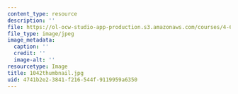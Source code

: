 ```yaml
---
content_type: resource
description: ''
file: https://ol-ocw-studio-app-production.s3.amazonaws.com/courses/4-614-religious-architecture-and-islamic-cultures-fall-2002/4741b2e23841f216544f9119959a6350_1042thumbnail.jpg
file_type: image/jpeg
image_metadata:
  caption: ''
  credit: ''
  image-alt: ''
resourcetype: Image
title: 1042thumbnail.jpg
uid: 4741b2e2-3841-f216-544f-9119959a6350
---
```

